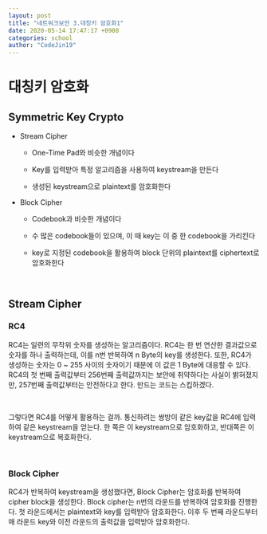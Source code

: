 ```yaml
---
layout: post
title: "네트워크보안 3.대칭키 암호화1"
date: 2020-05-14 17:47:17 +0900
categories: school
author: "CodeJin19"
---
```


# 대칭키 암호화

## Symmetric Key Crypto

 - Stream Cipher

   - One-Time Pad와 비슷한 개념이다

   - Key를 입력받아 특정 알고리즘을 사용하여 keystream을 만든다

   - 생성된 keystream으로 plaintext를 암호화한다

 - Block Cipher

   - Codebook과 비슷한 개념이다

   - 수 많은 codebook들이 있으며, 이 때 key는 이 중 한 codebook을 가리킨다

   - key로 지정된 codebook을 활용하여 block 단위의 plaintext를 ciphertext로 암호화한다

<br>

## Stream Cipher

### RC4

RC4는 일련의 무작위 숫자를 생성하는 알고리즘이다. RC4는 한 번 연산한 결과값으로 숫자를 하나 출력하는데, 이를 n번 반복하여 n Byte의 key를 생성한다. 또한, RC4가 생성하는 숫자는 0 ~ 255 사이의 숫자이기 때문에 이 값은 1 Byte에 대응할 수 있다. RC4의 첫 번째 출력값부터 256번째 출력값까지는 보안에 취약하다는 사실이 밝혀졌지만, 257번째 출력값부터는 안전하다고 한다. 만드는 코드는 스킵하겠다.

<br>

그렇다면 RC4를 어떻게 활용하는 걸까. 통신하려는 쌍방이 같은 key값을 RC4에 입력하여 같은 keystream을 얻는다. 한 쪽은 이 keystream으로 암호화하고, 반대쪽은 이 keystream으로 복호화한다.

<br>

### Block Cipher

RC4가 반복하여 keystream을 생성했다면, Block Cipher는 암호화를 반복하여 cipher block을 생성한다. Block cipher는 n번의 라운드를 반복하여 암호화를 진행한다. 첫 라운드에서는 plaintext와 key를 입력받아 암호화한다. 이후 두 번째 라운드부터 매 라운드 key와 이전 라운드의 출력값을 입력받아 암호화한다. 
